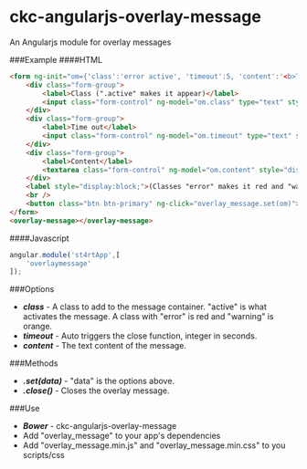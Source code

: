 # ckc-angularjs-overlay-message
An Angularjs module for overlay messages

###Example
####HTML
```html
<form ng-init="om={'class':'error active', 'timeout':5, 'content':'<b>This</b> is an overlay <i>message</i>'}">
	<div class="form-group">
		<label>Class (".active" makes it appear)</label>
		<input class="form-control" ng-model="om.class" type="text" style="display:block;" />
	</div>
	<div class="form-group">
		<label>Time out</label>
		<input class="form-control" ng-model="om.timeout" type="text" style="display:block;" />
	</div>
	<div class="form-group">
		<label>Content</label>
		<textarea class="form-control" ng-model="om.content" style="display:block;"></textarea>
	</div>
	<label style="display:block;">(Classes "error" makes it red and "warning" makes it orange)</label>
	<br />
	<button class="btn btn-primary" ng-click="overlay_message.set(om)">Try it</button>
</form>
<overlay-message></overlay-message>
```
####Javascript
```javascript
angular.module('st4rtApp',[
	'overlaymessage'
]);
```

###Options
* ___class___ - A class to add to the message container. "active" is what activates the message. A class with "error" is red and "warning" is orange.
* ___timeout___ - Auto triggers the close function, integer in seconds.
* ___content___ - The text content of the message.

###Methods
* ___.set(data)___ - "data" is the options above.
* ___.close()___ - Closes the overlay message.

###Use
* ___Bower___ - ckc-angularjs-overlay-message
* Add "overlay_message" to your app's dependencies
* Add "overlay_message.min.js" and "overlay_message.min.css" to you scripts/css

